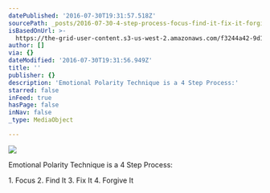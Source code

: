 ```yaml
---
datePublished: '2016-07-30T19:31:57.518Z'
sourcePath: _posts/2016-07-30-4-step-process-focus-find-it-fix-it-forgive-it.md
isBasedOnUrl: >-
  https://the-grid-user-content.s3-us-west-2.amazonaws.com/f3244a42-9d1b-4ed7-b265-e7e1ef8e905c.jpg
author: []
via: {}
dateModified: '2016-07-30T19:31:56.949Z'
title: ''
publisher: {}
description: 'Emotional Polarity Technique is a 4 Step Process:'
starred: false
inFeed: true
hasPage: false
inNav: false
_type: MediaObject

---
```

![](https://the-grid-user-content.s3-us-west-2.amazonaws.com/f3244a42-9d1b-4ed7-b265-e7e1ef8e905c.jpg)

Emotional Polarity Technique is a 4 Step Process:

1\. Focus 2\. Find It 3\. Fix It 4\. Forgive It